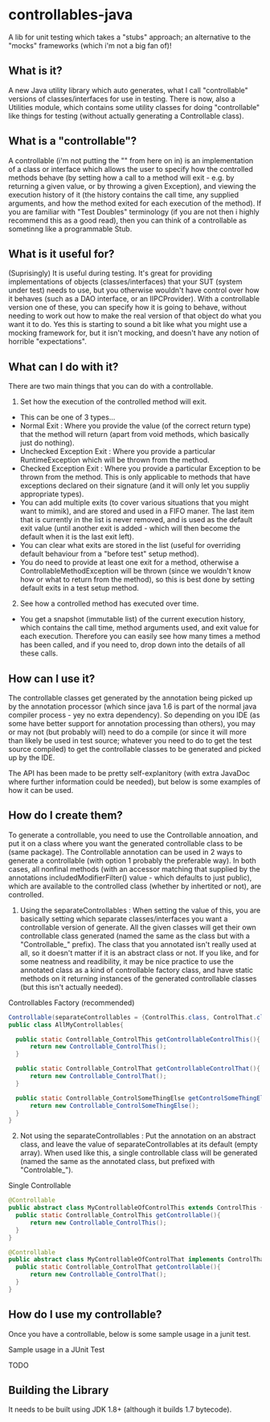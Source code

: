 # controllables-java
A lib for unit testing which takes a "stubs" approach; an alternative to the "mocks" frameworks (which i'm not a big fan of)!

## What is it?

A new Java utility library which auto generates, what I call "controllable" versions of classes/interfaces for use in testing.  There is now, also a Utilities module, which contains some utility classes for doing "controllable" like things for testing (without actually generating a Controllable class).

## What is a "controllable"?
A controllable (i'm not putting the "" from here on in) is an implementation of a class or interface which allows the user to specify how the controlled methods behave (by setting how a call to a method will exit - e.g. by returning a given value, or by throwing a given Exception), and viewing the execution history of it (the history contains the call time, any supplied arguments, and how the method exited for each execution of the method).  If you are familiar with "Test Doubles" terminology (if you are not then i highly recommend this as a good read), then you can think of a controllable as sometinng like a programmable Stub.

## What is it useful for?
(Suprisingly) It is useful during testing.  It's great for providing implementations of objects (classes/interfaces) that your SUT (system under test) needs to use, but you otherwise wouldn't have control over how it behaves (such as a DAO interface, or an IIPCProvider).  With a controllable version one of these, you can specify how it is going to behave, without needing to work out how to make the real version of that object do what you want it to do.  Yes this is starting to sound a bit like what you might use a mocking framework for, but it isn't mocking, and doesn't have any notion of horrible "expectations". 

## What can I do with it?
There are two main things that you can do with a controllable.
1. Set how the execution of the controlled method will exit.  
  * This can be one of 3 types...
   * Normal Exit : Where you provide the value (of the correct return type) that the method will return (apart from void methods, which basically just do nothing).
   * Unchecked Exception Exit : Where you provide a particular RuntimeException which will be thrown from the method.
   * Checked Exception Exit : Where you provide a particular Exception to be thrown from the method.  This is only applicable to methods that have exceptions declared on their signature (and it will only let you suppliy appropriate types).
  * You can add multiple exits (to cover various situations that you might want to mimik), and are stored and used in a FIFO maner.  The last item that is currently in the list is never removed, and is used as the default exit value (until another exit is added - which will then become the default when it is the last exit left).
  * You can clear what exits are stored in the list (useful for overriding default behaviour from a "before test" setup method).
  * You do need to provide at least one exit for a method, otherwise a ControllableMethodException will be thrown (since we wouldn't know how or what to return from the method), so this is best done by setting default exits in a test setup method.
2. See how a controlled method has executed over time. 
  * You get a snapshot (immutable list) of the current execution history, which contains the call time, method arguments used, and exit value for each execution.  Therefore you can easily see how many times a method has been called, and if you need to, drop down into the details of all these calls.
 
## How can I use it?
The controllable classes get generated by the annotation being picked up by the annotation processor (which since java 1.6 is part of the normal java compiler process - yey no extra dependency).  So depending on you IDE (as some have better support for annotation processing than others), you may or may not (but probably will) need to do a compile (or since it will more than likely be used in test source; whatever you need to do to get the test source compiled) to get the controllable classes to be generated and picked up by the IDE.

The API has been made to be pretty self-explanitory (with extra JavaDoc where further information could be needed), but below is some examples of how it can be used.

## How do I create them?
To generate a controllable, you need to use the Controllable annoation, and put it on a class where you want the generated controllable class to be (same package).  The Controllable annotation can be used in 2 ways to generate a controllable (with option 1 probably the preferable way).  In both cases, all nonfinal methods (with an accessor matching that supplied by the annotations includedModifierFilter() value - which defaults to just public), which are available to the controlled class (whether by inhertited or not), are controlled.

1. Using the separateControllables : When setting the value of this, you are basically setting which separate classes/interfaces you want a controllable version of generate.  All the given classes will get their own controllable class generated (named the same as the class but with a "Controllable_" prefix).  The class that you annotated isn't really used at all, so it doesn't matter if it is an abstract class or not.  If you like, and for some neatness and readibility, it may be nice practice to use the annotated class as a kind of controllable factory class, and have static methods on it returning instances of the generated controllable classes (but this isn't actually needed).

  Controllables Factory (recommended) 

  ```java
Controllable(separateControllables = {ControlThis.class, ControlThat.class, ControlSomeThingElse.class})	// these could be classes and/or interfaces
public class AllMyControllables{

	public static Controllable_ControlThis getControllableControlThis(){
    	return new Controllable_ControlThis();
	}

    public static Controllable_ControlThat getControllableControlThat(){
        return new Controllable_ControlThat();
    }

   	public static Controllable_ControlSomeThingElse getControlSomeThingElse(){
    	return new Controllable_ControlSomeThingElse();
    }
}
  ```
2. Not using the separateControllables :  Put the annotation on an abstract class, and leave the value of separateControllables at its default (empty array).  When used like this, a single controllable class will be generated (named the same as the annotated class, but prefixed with "Controlable_").

  Single Controllable 

  ```java
@Controllable
public abstract class MyControllableOfControlThis extends ControlThis {
	public static Controllable_ControlThis getControllable(){
		return new Controllable_ControlThis();
	}
}

@Controllable
public abstract class MyControllableOfControlThat implements ControlThat {
	public static Controllable_ControlThat getControllable(){
		return new Controllable_ControlThat();
	}
}
  ```

## How do I use my controllable?
Once you have a controllable, below is some sample usage in a junit test.

Sample usage in a JUnit Test 

TODO

## Building the Library
It needs to be built using JDK 1.8+ (although it builds 1.7 bytecode).
